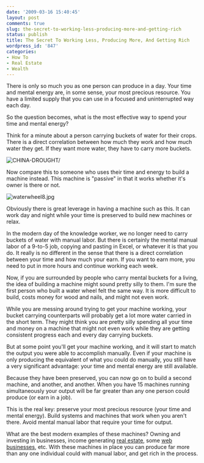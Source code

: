 ```yaml
---
date: '2009-03-16 15:40:45'
layout: post
comments: true
slug: the-secret-to-working-less-producing-more-and-getting-rich
status: publish
title: The Secret To Working Less, Producing More, And Getting Rich
wordpress_id: '847'
categories:
- How To
- Real Estate
- Wealth
---
```


There is only so much you as one person can produce in a day. Your time and mental energy are, in some sense, your most precious resource. You have a limited supply that you can use in a focused and uninterrupted way each day.

So the question becomes, what is the most effective way to spend your time and mental energy?

Think for a minute about a person carrying buckets of water for their crops. There is a direct correlation between how much they work and how much water they get. If they want more water, they have to carry more buckets.

![CHINA-DROUGHT/](http://s3.amazonaws.com/oldbloguploads/2009/03/carry-buckets11.jpg)

Now compare this to someone who uses their time and energy to build a machine instead. This machine is "passive" in that it works whether it's owner is there or not.

![waterwheel8.jpg](http://s3.amazonaws.com/oldbloguploads/2009/03/waterwheel811.jpg)

Obviously there is great leverage in having a machine such as this. It can work day and night while your time is preserved to build new machines or relax.

In the modern day of the knowledge worker, we no longer need to carry buckets of water with manual labor. But there is certainly the mental manual labor of a 9-to-5 job, copying and pasting in Excel, or whatever it is that you do. It really is no different in the sense that there is a direct correlation between your time and how much your earn. If you want to earn more, you need to put in more hours and continue working each week.



Now, if you are surrounded by people who carry mental buckets for a living, the idea of building a machine might sound pretty silly to them. I'm sure the first person who built a water wheel felt the same way. It is more difficult to build, costs money for wood and nails, and might not even work.

While you are messing around trying to get your machine working, your bucket carrying counterparts will probably get a lot more water carried in the short term. They might think you are pretty silly spending all your time and money on a machine that might not even work while they are getting consistent progress each and every day carrying buckets.

But at some point you'll get your machine working, and it will start to match the output you were able to accomplish manually. Even if your machine is only producing the equivalent of what you could do manually, you still have a very significant advantage: your time and mental energy are still available.

Because they have been preserved, you can now go on to build a second machine, and another, and another. When you have 15 machines running simultaneously your output will be far greater than any one person could produce (or earn in a job).

This is the real key: preserve your most precious resource (your time and mental energy). Build systems and machines that work when you aren't there.  Avoid mental manual labor that require your time for output.

What are the best modern examples of these machines? Owning and investing in businesses, income generating [real estate](http://brianarmstrong.org/posts/how-i-made-a-113-return-in-one-month-with-real-estate/), some [web businesses](http://brianarmstrong.org/posts/from-new-idea-to-business-launch-in-two-weeks-with-pictures/), etc. With these machines in place you can produce far more than any one individual could with manual labor, and get rich in the process.
